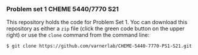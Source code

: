 ### Problem set 1 CHEME 5440/7770 S21
This repository holds the code for Problem Set 1. Yoc can download this repository as either a ``zip`` file (click the green code button on the upper right) or use the ``clone`` command from the command line:

    $ git clone https://github.com/varnerlab/CHEME-5440-7770-PS1-S21.git

